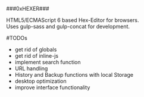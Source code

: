 ###0xHEXER###


HTML5/ECMAScript 6 based Hex-Editor for browsers.<br>
Uses gulp-sass and gulp-concat for development.


#TODOs
* get rid of globals
* get rid of inline-js
* implement search function
* URL handling
* History and Backup functions with local Storage
* desktop optimization
* improve interface functionality